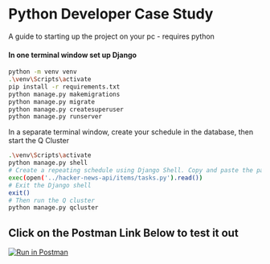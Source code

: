 # Python Developer Case Study

A guide to starting up the project on your pc - requires python

#### In one terminal window set up Django

```bash
python -m venv venv
.\venv\Scripts\activate
pip install -r requirements.txt
python manage.py makemigrations
python manage.py migrate
python manage.py createsuperuser
python manage.py runserver
```

In a separate terminal window, create your schedule in the database, then start the Q Cluster

```bash
.\venv\Scripts\activate
python manage.py shell
# Create a repeating schedule using Django Shell. Copy and paste the path below
exec(open('../hacker-news-api/items/tasks.py').read())
# Exit the Django shell
exit()
# Then run the Q cluster
python manage.py qcluster
```

## Click on the Postman Link Below to test it out
[![Run in Postman](https://s3.amazonaws.com/postman-static/run-button.png)](https://www.postman.com/warped-crater-394879/workspace/hackernewsapi/collection/13203401-3b2d0ff0-d23d-430c-b6a5-7bbc2d7d9eb8)